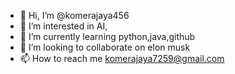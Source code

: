 - 👋 Hi, I’m @komerajaya456
- 👀 I’m interested in AI,
- 🌱 I’m currently learning python,java,github
- 💞️ I’m looking to collaborate on elon musk
- 📫 How to reach me komerajaya7259@gmail.com

<!---
komerajaya456/komerajaya456 is a ✨ special ✨ repository because its `README.md` (this file) appears on your GitHub profile.
You can click the Preview link to take a look at your changes.
--->
